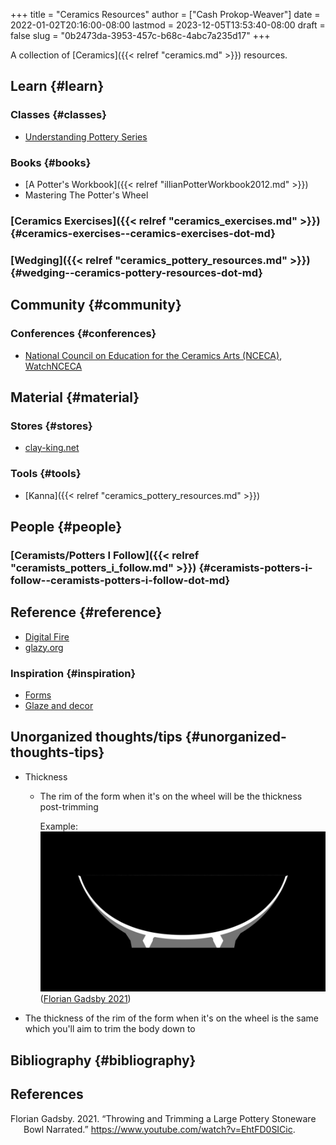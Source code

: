 +++
title = "Ceramics Resources"
author = ["Cash Prokop-Weaver"]
date = 2022-01-02T20:16:00-08:00
lastmod = 2023-12-05T13:53:40-08:00
draft = false
slug = "0b2473da-3953-457c-b68c-4abc7a235d17"
+++

A collection of [Ceramics]({{< relref "ceramics.md" >}}) resources.


## Learn {#learn}


### Classes {#classes}

-   [Understanding Pottery Series](https://www.youtube.com/playlist?list=PLS6Mrdpt53RyauAg8bGN-7HtqIokbwUKF)


### Books {#books}

-   [A Potter's Workbook]({{< relref "illianPotterWorkbook2012.md" >}})
-   Mastering The Potter's Wheel


### [Ceramics Exercises]({{< relref "ceramics_exercises.md" >}}) {#ceramics-exercises--ceramics-exercises-dot-md}


### [Wedging]({{< relref "ceramics_pottery_resources.md" >}}) {#wedging--ceramics-pottery-resources-dot-md}


## Community {#community}


### Conferences {#conferences}

-   [National Council on Education for the Ceramics Arts (NCECA)](https://nceca.net/), [WatchNCECA](https://www.youtube.com/c/WatchNCECA)


## Material {#material}


### Stores {#stores}

-   [clay-king.net](https://clay-king.com/)


### Tools {#tools}

-   [Kanna]({{< relref "ceramics_pottery_resources.md" >}})


## People {#people}


### [Ceramists/Potters I Follow]({{< relref "ceramists_potters_i_follow.md" >}}) {#ceramists-potters-i-follow--ceramists-potters-i-follow-dot-md}


## Reference {#reference}

-   [Digital Fire](https://digitalfire.com/index.php)
-   [glazy.org](http://glazy.org)


### Inspiration {#inspiration}

-   [Forms](https://www.pinterest.com/cashbweaver/ceramics/forms/)
-   [Glaze and decor](https://www.pinterest.com/cashbweaver/ceramics/glazes-and-decor/)


## Unorganized thoughts/tips {#unorganized-thoughts-tips}

-   Thickness
    -   The rim of the form when it's on the wheel will be the thickness post-trimming

        Example: ![](/ox-hugo/large-bowl-cross-section-silhouette.jpeg) (<a href="#citeproc_bib_item_1">Florian Gadsby 2021</a>)
-   The thickness of the rim of the form when it's on the wheel is the same which you'll aim to trim the body down to


## Bibliography {#bibliography}

## References

<style>.csl-entry{text-indent: -1.5em; margin-left: 1.5em;}</style><div class="csl-bib-body">
  <div class="csl-entry"><a id="citeproc_bib_item_1"></a>Florian Gadsby. 2021. “Throwing and Trimming a Large Pottery Stoneware Bowl Narrated.” <a href="https://www.youtube.com/watch?v=EhtFD0SICic">https://www.youtube.com/watch?v=EhtFD0SICic</a>.</div>
</div>
